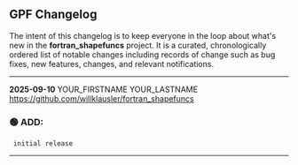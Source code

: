 ## GPF Changelog

The intent of this changelog is to keep everyone in the loop about
what's new in the **fortran_shapefuncs**  project. It is a curated,
chronologically ordered list of notable changes including records
of change such as bug fixes, new features, changes, and relevant
notifications.

---
**2025-09-10**  YOUR_FIRSTNAME  YOUR_LASTNAME  <https://github.com/willklausler/fortran_shapefuncs>

### :green_circle: ADD:
     initial release
---

<!--
EXAMPLE:
**YYYY-MM-DD**  FIRSTNAME LASTNAME  <https://github.com/willklausler/fortran_shapefuncs

### :green_circle: ADD:
       + A new function was added that does this
         great stuff
### :orange_circle: DIFF:
       + You might not like this but we changed how things work
### :red_circle: FIX:
       + did not work on several platforms, but now it works
         like it was intended to.
-->

